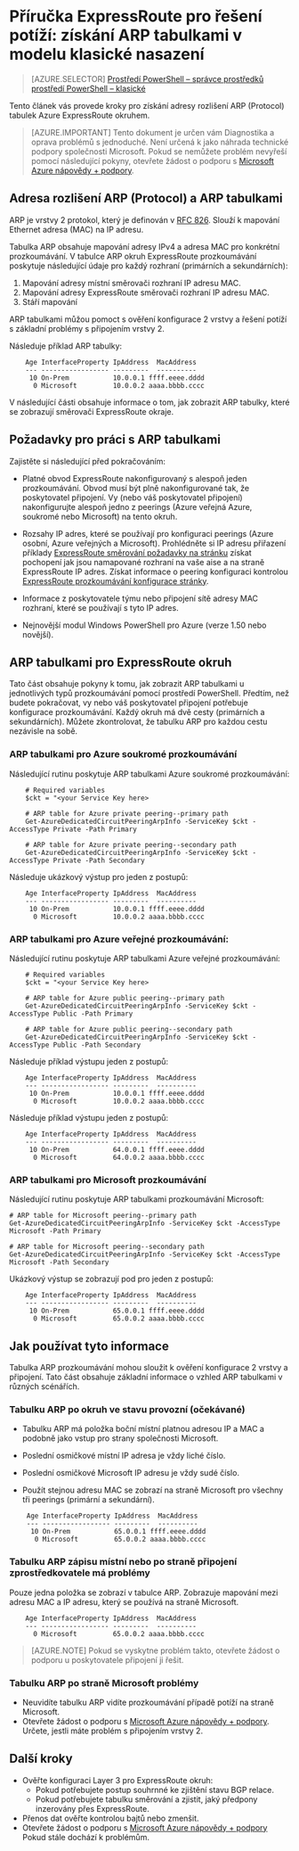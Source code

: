 <properties
   pageTitle="ExpressRoute Příručka pro řešení potíží: získání ARP tabulkami | Microsoft Azure"
   description="Tato stránka obsahuje pokyny k získání ARP tabulkami ExpressRoute okruhem."
   documentationCenter="na"
   services="expressroute"
   authors="ganesr"
   manager="carolz"
   editor="tysonn"/>
<tags
   ms.service="expressroute"
   ms.devlang="na"
   ms.topic="article"
   ms.tgt_pltfrm="na"
   ms.workload="infrastructure-services"
   ms.date="10/10/2016"
   ms.author="ganesr"/>

# <a name="expressroute-troubleshooting-guide-getting-arp-tables-in-the-classic-deployment-model"></a>Příručka ExpressRoute pro řešení potíží: získání ARP tabulkami v modelu klasické nasazení

> [AZURE.SELECTOR]
[Prostředí PowerShell – správce prostředků](expressroute-troubleshooting-arp-resource-manager.md)
[prostředí PowerShell – klasické](expressroute-troubleshooting-arp-classic.md)

Tento článek vás provede kroky pro získání adresy rozlišení ARP (Protocol) tabulek Azure ExpressRoute okruhem.

>[AZURE.IMPORTANT] Tento dokument je určen vám Diagnostika a oprava problémů s jednoduché. Není určená k jako náhrada technické podpory společnosti Microsoft. Pokud se nemůžete problém nevyřeší pomocí následující pokyny, otevřete žádost o podporu s [Microsoft Azure nápovědy + podpory](https://portal.azure.com/?#blade/Microsoft_Azure_Support/HelpAndSupportBlade).

## <a name="address-resolution-protocol-arp-and-arp-tables"></a>Adresa rozlišení ARP (Protocol) a ARP tabulkami
ARP je vrstvy 2 protokol, který je definován v [RFC 826](https://tools.ietf.org/html/rfc826). Slouží k mapování Ethernet adresa (MAC) na IP adresu.

Tabulka ARP obsahuje mapování adresy IPv4 a adresa MAC pro konkrétní prozkoumávání. V tabulce ARP okruh ExpressRoute prozkoumávání poskytuje následující údaje pro každý rozhraní (primárních a sekundárních):

1. Mapování adresy místní směrovači rozhraní IP adresu MAC.
2. Mapování adresy ExpressRoute směrovači rozhraní IP adresu MAC.
3. Stáří mapování

ARP tabulkami můžou pomoct s ověření konfigurace 2 vrstvy a řešení potíží s základní problémy s připojením vrstvy 2.

Následuje příklad ARP tabulky:

        Age InterfaceProperty IpAddress  MacAddress    
        --- ----------------- ---------  ----------    
         10 On-Prem           10.0.0.1 ffff.eeee.dddd
          0 Microsoft         10.0.0.2 aaaa.bbbb.cccc


V následující části obsahuje informace o tom, jak zobrazit ARP tabulky, které se zobrazují směrovači ExpressRoute okraje.

## <a name="prerequisites-for-using-arp-tables"></a>Požadavky pro práci s ARP tabulkami

Zajistěte si následující před pokračováním:

 - Platné obvod ExpressRoute nakonfigurovaný s alespoň jeden prozkoumávání. Obvod musí být plně nakonfigurované tak, že poskytovatel připojení. Vy (nebo váš poskytovatel připojení) nakonfigurujte alespoň jedno z peerings (Azure veřejná Azure, soukromé nebo Microsoft) na tento okruh.

 - Rozsahy IP adres, které se používají pro konfiguraci peerings (Azure osobní, Azure veřejných a Microsoft). Prohlédněte si IP adresu přiřazení příklady [ExpressRoute směrování požadavky na stránku](expressroute-routing.md) získat pochopení jak jsou namapované rozhraní na vaše aise a na straně ExpressRoute IP adres. Získat informace o peering konfiguraci kontrolou [ExpressRoute prozkoumávání konfigurace stránky](expressroute-howto-routing-classic.md).

 - Informace z poskytovatele týmu nebo připojení sítě adresy MAC rozhraní, které se používají s tyto IP adres.

 - Nejnovější modul Windows PowerShell pro Azure (verze 1.50 nebo novější).

## <a name="arp-tables-for-your-expressroute-circuit"></a>ARP tabulkami pro ExpressRoute okruh
Tato část obsahuje pokyny k tomu, jak zobrazit ARP tabulkami u jednotlivých typů prozkoumávání pomocí prostředí PowerShell. Předtím, než budete pokračovat, vy nebo váš poskytovatel připojení potřebuje konfigurace prozkoumávání. Každý okruh má dvě cesty (primárních a sekundárních). Můžete zkontrolovat, že tabulku ARP pro každou cestu nezávisle na sobě.

### <a name="arp-tables-for-azure-private-peering"></a>ARP tabulkami pro Azure soukromé prozkoumávání
Následující rutinu poskytuje ARP tabulkami Azure soukromé prozkoumávání:

        # Required variables
        $ckt = "<your Service Key here>

        # ARP table for Azure private peering--primary path
        Get-AzureDedicatedCircuitPeeringArpInfo -ServiceKey $ckt -AccessType Private -Path Primary

        # ARP table for Azure private peering--secondary path
        Get-AzureDedicatedCircuitPeeringArpInfo -ServiceKey $ckt -AccessType Private -Path Secondary

Následuje ukázkový výstup pro jeden z postupů:

        Age InterfaceProperty IpAddress  MacAddress    
        --- ----------------- ---------  ----------    
         10 On-Prem           10.0.0.1 ffff.eeee.dddd
          0 Microsoft         10.0.0.2 aaaa.bbbb.cccc


### <a name="arp-tables-for-azure-public-peering"></a>ARP tabulkami pro Azure veřejné prozkoumávání:
Následující rutinu poskytuje ARP tabulkami Azure veřejné prozkoumávání:

        # Required variables
        $ckt = "<your Service Key here>

        # ARP table for Azure public peering--primary path
        Get-AzureDedicatedCircuitPeeringArpInfo -ServiceKey $ckt -AccessType Public -Path Primary

        # ARP table for Azure public peering--secondary path
        Get-AzureDedicatedCircuitPeeringArpInfo -ServiceKey $ckt -AccessType Public -Path Secondary

Následuje příklad výstupu jeden z postupů:

        Age InterfaceProperty IpAddress  MacAddress    
        --- ----------------- ---------  ----------    
         10 On-Prem           10.0.0.1 ffff.eeee.dddd
          0 Microsoft         10.0.0.2 aaaa.bbbb.cccc


Následuje příklad výstupu jeden z postupů:

        Age InterfaceProperty IpAddress  MacAddress    
        --- ----------------- ---------  ----------    
         10 On-Prem           64.0.0.1 ffff.eeee.dddd
          0 Microsoft         64.0.0.2 aaaa.bbbb.cccc


### <a name="arp-tables-for-microsoft-peering"></a>ARP tabulkami pro Microsoft prozkoumávání
Následující rutinu poskytuje ARP tabulkami prozkoumávání Microsoft:

    # ARP table for Microsoft peering--primary path
    Get-AzureDedicatedCircuitPeeringArpInfo -ServiceKey $ckt -AccessType Microsoft -Path Primary

    # ARP table for Microsoft peering--secondary path
    Get-AzureDedicatedCircuitPeeringArpInfo -ServiceKey $ckt -AccessType Microsoft -Path Secondary


Ukázkový výstup se zobrazují pod pro jeden z postupů:

        Age InterfaceProperty IpAddress  MacAddress    
        --- ----------------- ---------  ----------    
         10 On-Prem           65.0.0.1 ffff.eeee.dddd
          0 Microsoft         65.0.0.2 aaaa.bbbb.cccc


## <a name="how-to-use-this-information"></a>Jak používat tyto informace
Tabulka ARP prozkoumávání mohou sloužit k ověření konfigurace 2 vrstvy a připojení. Tato část obsahuje základní informace o vzhled ARP tabulkami v různých scénářích.

### <a name="arp-table-when-a-circuit-is-in-an-operational-expected-state"></a>Tabulku ARP po okruh ve stavu provozní (očekávané)

 - Tabulku ARP má položka boční místní platnou adresou IP a MAC a podobně jako vstup pro strany společnosti Microsoft.
 - Poslední osmičkové místní IP adresa je vždy liché číslo.
 - Poslední osmičkové Microsoft IP adresu je vždy sudé číslo.
 - Použít stejnou adresu MAC se zobrazí na straně Microsoft pro všechny tři peerings (primární a sekundární).


        Age InterfaceProperty IpAddress  MacAddress    
        --- ----------------- ---------  ----------    
         10 On-Prem           65.0.0.1 ffff.eeee.dddd
          0 Microsoft         65.0.0.2 aaaa.bbbb.cccc

### <a name="arp-table-when-its-on-premises-or-when-the-connectivity-provider-side-has-problems"></a>Tabulku ARP zápisu místní nebo po straně připojení zprostředkovatele má problémy

 Pouze jedna položka se zobrazí v tabulce ARP. Zobrazuje mapování mezi adresu MAC a IP adresu, který se používá na straně Microsoft.

        Age InterfaceProperty IpAddress  MacAddress    
        --- ----------------- ---------  ----------    
          0 Microsoft         65.0.0.2 aaaa.bbbb.cccc

>[AZURE.NOTE] Pokud se vyskytne problém takto, otevřete žádost o podporu u poskytovatele připojení ji řešit.


### <a name="arp-table-when-the-microsoft-side-has-problems"></a>Tabulku ARP po straně Microsoft problémy

 - Neuvidíte tabulku ARP vidíte prozkoumávání případě potíží na straně Microsoft.
 -  Otevřete žádost o podporu s [Microsoft Azure nápovědy + podpory](https://portal.azure.com/?#blade/Microsoft_Azure_Support/HelpAndSupportBlade). Určete, jestli máte problém s připojením vrstvy 2.

## <a name="next-steps"></a>Další kroky

 - Ověřte konfiguraci Layer 3 pro ExpressRoute okruh:
     - Pokud potřebujete postup souhrnné ke zjištění stavu BGP relace.
     - Pokud potřebujete tabulku směrování a zjistit, jaký předpony inzerovány přes ExpressRoute.
 - Přenos dat ověřte kontrolou bajtů nebo zmenšit.
 - Otevřete žádost o podporu s [Microsoft Azure nápovědy + podpory](https://portal.azure.com/?#blade/Microsoft_Azure_Support/HelpAndSupportBlade) Pokud stále dochází k problémům.
